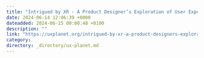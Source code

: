 ```yaml
---
title: "Intrigued by XR - A Product Designer’s Exploration of User Experience and Interaction Design"
date: 2024-06-14 12:06:39 +0000
dateadded: 2024-06-15 00:00:48 +0100
description: ""
link: "https://uxplanet.org/intrigued-by-xr-a-product-designers-exploration-of-user-experience-and-interaction-design-ca11ee0c73be?source=rss----819cc2aaeee0---4"
category:
directory: _directory/ux-planet.md
---
```

